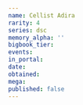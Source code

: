 ```yaml
---
name: Cellist Adira
rarity: 4
series: dsc
memory_alpha: ''
bigbook_tier:
events:
in_portal:
date:
obtained:
mega:
published: false
---
```

